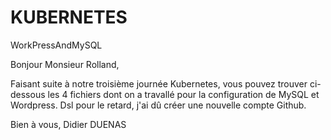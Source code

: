 # KUBERNETES
WorkPressAndMySQL

Bonjour Monsieur Rolland,

Faisant suite à notre troisième journée Kubernetes, vous pouvez trouver ci-dessous les 4 fichiers dont on a travallé pour la configuration de MySQL et Wordpress. Dsl pour le retard, j'ai dû créer une nouvelle compte Github. 

Bien à vous,
Didier DUENAS
